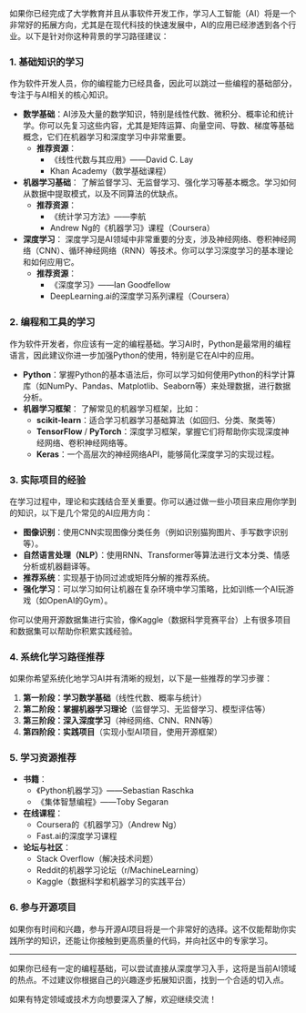 如果你已经完成了大学教育并且从事软件开发工作，学习人工智能（AI）将是一个非常好的拓展方向，尤其是在现代科技的快速发展中，AI的应用已经渗透到各个行业。以下是针对你这种背景的学习路径建议：

### 1. **基础知识的学习**
   作为软件开发人员，你的编程能力已经具备，因此可以跳过一些编程的基础部分，专注于与AI相关的核心知识。

   - **数学基础**：AI涉及大量的数学知识，特别是线性代数、微积分、概率论和统计学。你可以先复习这些内容，尤其是矩阵运算、向量空间、导数、梯度等基础概念，它们在机器学习和深度学习中非常重要。
     - **推荐资源**：
       - 《线性代数与其应用》——David C. Lay
       - Khan Academy（数学基础课程）
   - **机器学习基础**：
     了解监督学习、无监督学习、强化学习等基本概念。学习如何从数据中提取模式，以及不同算法的优缺点。
     - **推荐资源**：
       - 《统计学习方法》——李航
       - Andrew Ng的《机器学习》课程（Coursera）
   - **深度学习**：
     深度学习是AI领域中非常重要的分支，涉及神经网络、卷积神经网络（CNN）、循环神经网络（RNN）等技术。你可以学习深度学习的基本理论和如何应用它。
     - **推荐资源**：
       - 《深度学习》——Ian Goodfellow
       - DeepLearning.ai的深度学习系列课程（Coursera）

### 2. **编程和工具的学习**
   作为软件开发者，你应该有一定的编程基础。学习AI时，Python是最常用的编程语言，因此建议你进一步加强Python的使用，特别是它在AI中的应用。

   - **Python**：掌握Python的基本语法后，你可以学习如何使用Python的科学计算库（如NumPy、Pandas、Matplotlib、Seaborn等）来处理数据，进行数据分析。
   - **机器学习框架**：
     了解常见的机器学习框架，比如：
     - **scikit-learn**：适合学习机器学习基础算法（如回归、分类、聚类等）
     - **TensorFlow** / **PyTorch**：深度学习框架，掌握它们将帮助你实现深度神经网络、卷积神经网络等。
     - **Keras**：一个高层次的神经网络API，能够简化深度学习的实现过程。

### 3. **实际项目的经验**
   在学习过程中，理论和实践结合至关重要。你可以通过做一些小项目来应用你学到的知识，以下是几个常见的AI应用方向：
   
   - **图像识别**：使用CNN实现图像分类任务（例如识别猫狗图片、手写数字识别等）。
   - **自然语言处理（NLP）**：使用RNN、Transformer等算法进行文本分类、情感分析或机器翻译等。
   - **推荐系统**：实现基于协同过滤或矩阵分解的推荐系统。
   - **强化学习**：可以学习如何让机器在复杂环境中学习策略，比如训练一个AI玩游戏（如OpenAI的Gym）。

   你可以使用开源数据集进行实验，像Kaggle（数据科学竞赛平台）上有很多项目和数据集可以帮助你积累实践经验。

### 4. **系统化学习路径推荐**
   如果你希望系统化地学习AI并有清晰的规划，以下是一些推荐的学习步骤：
   1. **第一阶段：学习数学基础**（线性代数、概率与统计）
   2. **第二阶段：掌握机器学习理论**（监督学习、无监督学习、模型评估等）
   3. **第三阶段：深入深度学习**（神经网络、CNN、RNN等）
   4. **第四阶段：实践项目**（实现小型AI项目，使用开源框架）

### 5. **学习资源推荐**
   - **书籍**：
     - 《Python机器学习》——Sebastian Raschka
     - 《集体智慧编程》——Toby Segaran
   - **在线课程**：
     - Coursera的《机器学习》（Andrew Ng）
     - Fast.ai的深度学习课程
   - **论坛与社区**：
     - Stack Overflow（解决技术问题）
     - Reddit的机器学习论坛（r/MachineLearning）
     - Kaggle（数据科学和机器学习的实践平台）

### 6. **参与开源项目**
   如果你有时间和兴趣，参与开源AI项目将是一个非常好的选择。这不仅能帮助你实践所学的知识，还能让你接触到更高质量的代码，并向社区中的专家学习。

---

如果你已经有一定的编程基础，可以尝试直接从深度学习入手，这将是当前AI领域的热点。不过建议你根据自己的兴趣逐步拓展知识面，找到一个合适的切入点。

如果有特定领域或技术方向想要深入了解，欢迎继续交流！